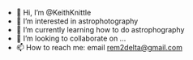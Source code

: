 - 👋 Hi, I’m @KeithKnittle
- 👀 I’m interested in astrophotography
- 🌱 I’m currently learning how to do astrophography
- 💞️ I’m looking to collaborate on ...
- 📫 How to reach me: email rem2delta@gmail.com

<!---
KeithKnittle/KeithKnittle is a ✨ special ✨ repository because its `README.md` (this file) appears on your GitHub profile.
You can click the Preview link to take a look at your changes.
--->
